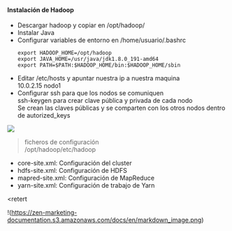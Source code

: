 #### Instalación de Hadoop  

- Descargar hadoop y copiar en /opt/hadoop/
- Instalar Java
- Configurar variables de entorno en /home/usuario/.bashrc   
    ```
    export HADOOP_HOME=/opt/hadoop  
    export JAVA_HOME=/usr/java/jdk1.8.0_191-amd64  
    export PATH=$PATH:$HADOOP_HOME/bin:$HADOOP_HOME/sbin 
    ```
- Editar /etc/hosts y apuntar nuestra ip a nuestra maquina  
   10.0.2.15 nodo1  
- Configurar ssh para que los nodos se comuniquen  
   ssh-keygen para crear clave pública y privada de cada nodo  
   Se crean las claves públicas y se comparten con los otros nodos dentro de autorized_keys  

![](https://zen-marketing-documentation.s3.amazonaws.com/docs/en/markdown_image.png)

> ficheros de configuración  
/opt/hadoop/etc/hadoop  
 - core-site.xml: Configuración del cluster  
 - hdfs-site.xml: Configuración de HDFS  
 - mapred-site.xml: Configuración de MapReduce  
 - yarn-site.xml: Configuración de trabajo de Yarn  
 
 
<retert

!(https://zen-marketing-documentation.s3.amazonaws.com/docs/en/markdown_image.png)
